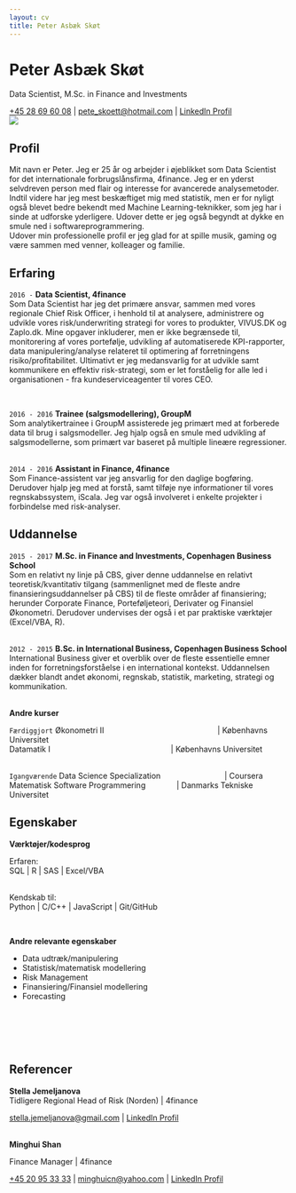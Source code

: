 ```yaml
---
layout: cv
title: Peter Asbæk Skøt
---
```

# Peter Asbæk Skøt
Data Scientist, M.Sc. in Finance and Investments


<div id="webaddress">
<a href="tel:004528696008">+45 28 69 60 08</a> |
<a href="mailto:pete_skoett@hotmail.com">pete_skoett@hotmail.com</a>
| <a href="https://www.linkedin.com/in/peter-sk%C3%B8t-942b8060/">LinkedIn Profil</a>
</div>


<img src="Skof.jpg">

## Profil
Mit navn er Peter. Jeg er 25 år og arbejder i øjeblikket som Data Scientist for det internationale forbrugslånsfirma, 4finance.
Jeg er en yderst selvdreven person med flair og interesse for avancerede analysemetoder. Indtil videre har jeg mest beskæftiget mig med statistik,
men er for nyligt også blevet bedre bekendt med Machine Learning-teknikker, som jeg har i sinde at udforske yderligere. Udover dette er jeg også begyndt at dykke en smule ned i softwareprogrammering. <br/>
Udover min professionelle profil er jeg glad for at spille musik, gaming og være sammen med venner, kolleager og familie.

## Erfaring

`2016 -`
__Data Scientist, 4finance__ <br/>
Som Data Scientist har jeg det primære ansvar, sammen med vores regionale Chief Risk Officer, i henhold til at analysere, administrere og udvikle vores risk/underwriting strategi
for vores to produkter, VIVUS.DK og Zaplo.dk.
Mine opgaver inkluderer, men er ikke begrænsede til, monitorering af vores portefølje, udvikling af automatiserede KPI-rapporter, data manipulering/analyse relateret til optimering af forretningens
risiko/profitabilitet. Ultimativt er jeg medansvarlig for at udvikle samt kommunikere en effektiv risk-strategi, som er let forståelig for alle led i organisationen - fra kundeserviceagenter til vores CEO.


<br/>

`2016 - 2016`
__Trainee (salgsmodellering), GroupM__<br/>
Som analytikertrainee i GroupM assisterede jeg primært med at forberede data til brug i salgsmodeller. Jeg hjalp også en smule med udvikling af salgsmodellerne, som primært var baseret på multiple lineære regressioner.
<br/><br/>

`2014 - 2016`
__Assistant in Finance, 4finance__<br/>
Som Finance-assistent var jeg ansvarlig for den daglige bogføring. Derudover hjalp jeg med at forstå, samt tilføje nye informationer til vores regnskabssystem, iScala.
Jeg var også involveret i enkelte projekter i forbindelse med risk-analyser.


## Uddannelse
`2015 - 2017`
__M.Sc. in Finance and Investments, Copenhagen Business School__<br/>
Som en relativt ny linje på CBS, giver denne uddannelse en relativt teoretisk/kvantitativ tilgang (sammenlignet med de fleste andre finansieringsuddannelser på CBS) til de fleste områder af finansiering; herunder Corporate Finance, Porteføljeteori, Derivater og Finansiel Økonometri.
Derudover undervises der også i et par praktiske værktøjer (Excel/VBA, R).
<br/><br/>

`2012 - 2015`
__B.Sc. in International Business, Copenhagen Business School__<br/>
International Business giver et overblik over de fleste essentielle emner inden for forretningsforståelse i en international kontekst. Uddannelsen dækker blandt andet økonomi, regnskab, statistik, marketing, strategi og kommunikation.
<br/><br/>

__Andre kurser__

`Færdiggjort`
Økonometri II &nbsp;&nbsp;&nbsp;&nbsp;&nbsp;&nbsp;&nbsp;&nbsp;&nbsp;&nbsp;&nbsp;&nbsp;&nbsp;&nbsp;&nbsp;&nbsp;&nbsp;&nbsp;
&nbsp;&nbsp;&nbsp;&nbsp;&nbsp;&nbsp;&nbsp;&nbsp;&nbsp;&nbsp;&nbsp;&nbsp;&nbsp;&nbsp;&nbsp;&nbsp;&nbsp;&nbsp;
&nbsp;&nbsp;&nbsp;&nbsp;&nbsp;&nbsp;&nbsp;&nbsp;&nbsp;&nbsp;&nbsp;&nbsp; \| Københavns Universitet <br/>
Datamatik I&nbsp;&nbsp;&nbsp;&nbsp;&nbsp;&#8202;&nbsp;&nbsp;&nbsp;&nbsp;&nbsp;&nbsp;&nbsp;&nbsp;&nbsp;&nbsp;&nbsp;&nbsp;&nbsp;&nbsp;&nbsp;&nbsp;&nbsp;&nbsp;&nbsp;&nbsp;&nbsp;&nbsp;&nbsp;&nbsp;&nbsp;&nbsp;
&nbsp;&nbsp;&nbsp;&nbsp;&nbsp;&nbsp;&nbsp;&nbsp;&nbsp;&nbsp;&nbsp;&nbsp;&nbsp;&nbsp;&nbsp;&nbsp;&nbsp;&nbsp;&nbsp;&nbsp;&thinsp;&thinsp;&thinsp; \| Københavns Universitet
<br/><br/>

`Igangværende`
Data Science Specialization &nbsp;&nbsp;&nbsp;&nbsp;&nbsp;&nbsp;&nbsp;&nbsp;&nbsp;&nbsp;&nbsp;&nbsp;&nbsp;&nbsp;&nbsp;&nbsp;&nbsp;&nbsp;&nbsp;&nbsp;&nbsp;&nbsp;&nbsp;
&nbsp;&nbsp;&#8202;&#8202;&#8202;&#8202; \| Coursera <br/>
Matematisk Software Programmering &nbsp;&nbsp;&nbsp;&nbsp;&nbsp;&nbsp;&nbsp;&nbsp;&nbsp;&nbsp;&thinsp;&thinsp;&thinsp;&#8202;&#8202;&#8202;&#8202;\| Danmarks Tekniske Universitet

## Egenskaber

__Værktøjer/kodesprog__


Erfaren: <br/>
SQL \| R \| SAS \| Excel/VBA
<br/><br/>

Kendskab til:
<br/> Python \| C/C++ \| JavaScript | Git/GitHub

<br/>

__Andre relevante egenskaber__

- Data udtræk/manipulering
- Statistisk/matematisk modellering
- Risk Management
- Finansiering/Finansiel modellering
- Forecasting

<br/>
<br/>
<br/>
<br/>
<!--__Spoken/written languages__-->

<!--Danish, English-->

## Referencer

__Stella Jemeljanova__ <br/>
Tidligere Regional Head of Risk (Norden) \| 4finance <br/>
<div id="webaddress">
<a href="mailto:stella.jemeljanova@gmail.com">stella.jemeljanova@gmail.com</a> |
<a href="https://www.linkedin.com/in/stella-jemeljanova-b4629580/">LinkedIn Profil</a>
<br/><br/>
</div>

__Minghui Shan__ <br/>

Finance Manager \| 4finance <br/>
<div id="webaddress">
<a href="tel:004520953333">+45 20 95 33 33</a> |
<a href="mailto:minghuicn@yahoo.com">minghuicn@yahoo.com</a> | <a href="https://www.linkedin.com/in/minghui-shan-717508b/">LinkedIn Profil</a>
</div>

